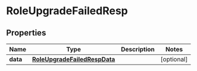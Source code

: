 # RoleUpgradeFailedResp

## Properties
Name | Type | Description | Notes
------------ | ------------- | ------------- | -------------
**data** | [**RoleUpgradeFailedRespData**](RoleUpgradeFailedRespData.md) |  |  [optional]
